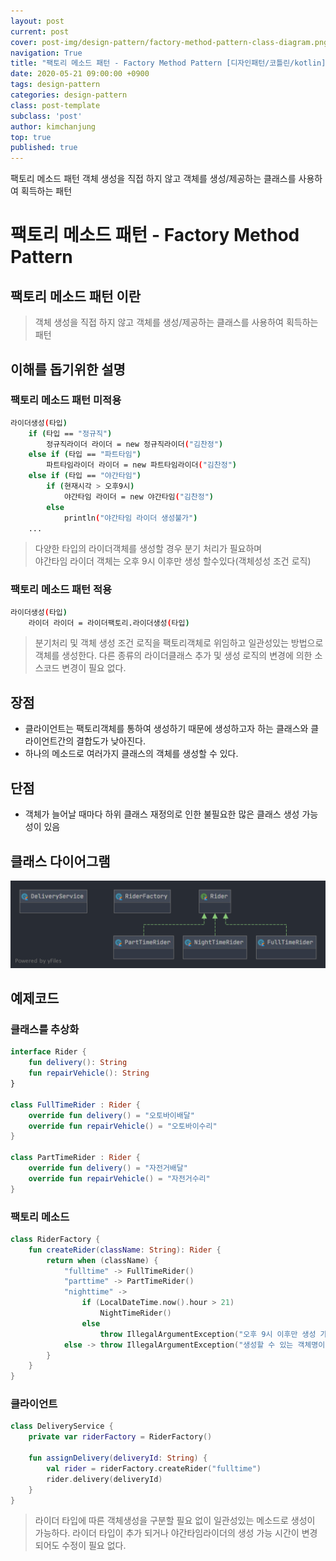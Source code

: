 ```yaml
---
layout: post
current: post
cover: post-img/design-pattern/factory-method-pattern-class-diagram.png
navigation: True
title: "팩토리 메소드 패턴 - Factory Method Pattern [디자인패턴/코틀린/kotlin]"
date: 2020-05-21 09:00:00 +0900
tags: design-pattern
categories: design-pattern
class: post-template
subclass: 'post'
author: kimchanjung
top: true
published: true
---
```


팩토리 메소드 패턴 객체 생성을 직접 하지 않고 객체를 생성/제공하는 클래스를 사용하여 획득하는 패턴

# 팩토리 메소드 패턴 - Factory Method Pattern 

## 팩토리 메소드 패턴 이란
> 객체 생성을 직접 하지 않고 객체를 생성/제공하는 클래스를 사용하여 획득하는 패턴

## 이해를 돕기위한 설명
### 팩토리 메소드 패턴 미적용
```bash
라이더생성(타입)
    if (타입 == "정규직")
        정규직라이더 라이더 = new 정규직라이더("김찬정")
    else if (타입 == "파트타임")
        파트타임라이더 라이더 = new 파트타임라이더("김찬정")
    else if (타입 == "야간타임")
        if (현재시각 > 오후9시)
            야간타임 라이더 = new 야간타임("김찬정")
        else
            println("야간타임 라이더 생성불가")
    ...

```
> 다양한 타입의 라이더객체를 생성할 경우 분기 처리가 필요하며  
> 야간타임 라이더 객체는 오후 9시 이후만 생성 할수있다(객체성성 조건 로직)

### 팩토리 메소드 패턴 적용

```bash
라이더생성(타입)
    라이더 라이더 = 라이더팩토리.라이더생성(타입)

```
> 분기처리 및 객체 생성 조건 로직을 팩토리객체로 위임하고 일관성있는 방법으로 객체를 생성한다.
> 다른 종류의 라이더클래스 추가 및 생성 로직의 변경에 의한 소스코드 변경이 필요 없다.

## 장점
- 클라이언트는 팩토리객체를 통하여 생성하기 때문에 생성하고자 하는 클래스와 클라이언트간의 결합도가 낮아진다.
- 하나의 메소드로 여러가지 클래스의 객체를 생성할 수 있다.

## 단점
- 객체가 늘어날 때마다 하위 클래스 재정의로 인한 불필요한 많은 클래스 생성 가능성이 있음

## 클래스 다이어그램
![class-diagram](/post-img/design-pattern/factory-method-pattern-class-diagram.png)

## 예제코드
### 클래스를 추상화
```kotlin
interface Rider {
    fun delivery(): String
    fun repairVehicle(): String
}

class FullTimeRider : Rider {
    override fun delivery() = "오토바이배달"
    override fun repairVehicle() = "오토바이수리"
}

class PartTimeRider : Rider {
    override fun delivery() = "자전거배달"
    override fun repairVehicle() = "자전거수리"
}
 ```

### 팩토리 메소드
```kotlin
class RiderFactory {
    fun createRider(className: String): Rider {
        return when (className) {
            "fulltime" -> FullTimeRider()
            "parttime" -> PartTimeRider()
            "nighttime" ->
                if (LocalDateTime.now().hour > 21)
                    NightTimeRider()
                else
                    throw IllegalArgumentException("오후 9시 이후만 생성 가능합니다")
            else -> throw IllegalArgumentException("생성할 수 있는 객체명이 아닙니다.")
        }
    }
}
```

### 클라이언트  

```kotlin
class DeliveryService {
    private var riderFactory = RiderFactory()

    fun assignDelivery(deliveryId: String) {
        val rider = riderFactory.createRider("fulltime")
        rider.delivery(deliveryId)
    }
}
```
> 라이더 타입에 따른 객체생성을 구분할 필요 없이 일관성있는 메소드로 생성이 가능하다.
> 라이더 타입이 추가 되거나 야간타임라이더의 생성 가능 시간이 변경되어도 수정이 필요 없다. 


